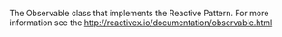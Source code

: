 The Observable class that implements the Reactive Pattern.
 For more information see the http://reactivex.io/documentation/observable.html